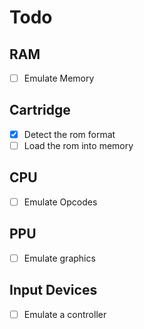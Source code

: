 
# Todo

## RAM

- [ ] Emulate Memory

## Cartridge

- [X] Detect the rom format
- [ ] Load the rom into memory

## CPU

- [ ] Emulate Opcodes

## PPU

- [ ] Emulate graphics

## Input Devices

- [ ] Emulate a controller